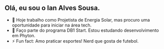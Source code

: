 ## Olá, eu sou o Ian Alves Sousa.

- 🔭 Hoje trabalho como Projetista de Energia Solar, mas procuro uma oportunidade para iniciar na área tech.
- 🌱 Faço parte do programa DB1 Start. Estou estudando desenvolvimento em Phyton.
- ⚡ Fun fact: Amo praticar esportes! Nerd que gosta de futebol.



